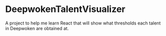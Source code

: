 # DeepwokenTalentVisualizer

A project to help me learn React that will show what thresholds each talent in Deepwoken are obtained at.
